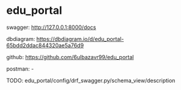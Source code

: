# edu_portal

swagger: http://127.0.0.1:8000/docs

dbdiagram: https://dbdiagram.io/d/edu_portal-65bdd2ddac844320ae5a76d9

github: https://github.com/6ulbazavr99/edu_portal

postman: - 

TODO: edu_portal/config/drf_swagger.py/schema_view/description
